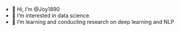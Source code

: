 - 👋 Hi, I’m @Joy1890
- 👀 I’m interested in data science.
- 🌱 I’m learning and conducting research on deep learning and NLP


<!---
Joy1890/Joy1890 is a ✨ special ✨ repository because its `README.md` (this file) appears on your GitHub profile.
You can click the Preview link to take a look at your changes.
--->
